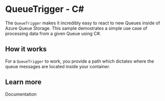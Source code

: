 # QueueTrigger - C<span>#</span>

The `QueueTrigger` makes it incredibly easy to react to new Queues inside of Azure Queue Storage. This sample demostrates a simple use case of processing data from a given Queue using C#.

## How it works

For a `QueueTrigger` to work, you provide a path which dictates where the queue messages are located inside your container.

## Learn more

<TODO> Documentation